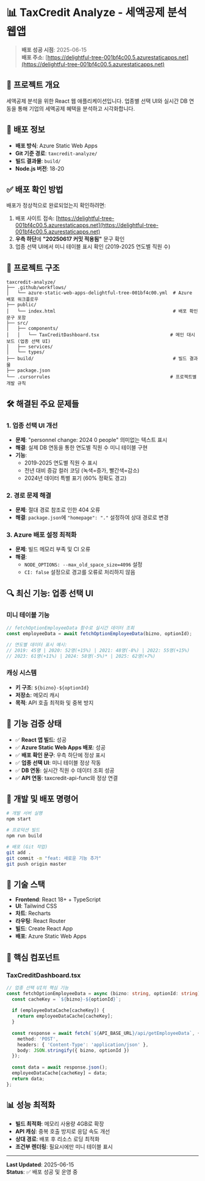 # 📊 TaxCredit Analyze - 세액공제 분석 웹앱

> **배포 성공 시점**: 2025-06-15  
> **배포 주소**: [https://delightful-tree-001bf4c00.5.azurestaticapps.net](https://delightful-tree-001bf4c00.5.azurestaticapps.net)

## 🎯 **프로젝트 개요**

세액공제 분석을 위한 React 웹 애플리케이션입니다. 업종별 선택 UI와 실시간 DB 연동을 통해 기업의 세액공제 혜택을 분석하고 시각화합니다.

## 📌 **배포 정보**

- **배포 방식**: Azure Static Web Apps
- **Git 기준 경로**: `taxcredit-analyze/`
- **빌드 결과물**: `build/`
- **Node.js 버전**: 18-20

## ✅ **배포 확인 방법**

배포가 정상적으로 완료되었는지 확인하려면:

1. 배포 사이트 접속: [https://delightful-tree-001bf4c00.5.azurestaticapps.net](https://delightful-tree-001bf4c00.5.azurestaticapps.net)
2. **우측 하단**에 **"20250617 커밋 적용됨"** 문구 확인
3. 업종 선택 UI에서 미니 테이블 표시 확인 (2019-2025 연도별 직원 수)

## 🧩 **프로젝트 구조**

```
taxcredit-analyze/
├── .github/workflows/
│   └── azure-static-web-apps-delightful-tree-001bf4c00.yml  # Azure 배포 워크플로우
├── public/
│   └── index.html                                           # 배포 확인 문구 포함
├── src/
│   ├── components/
│   │   └── TaxCreditDashboard.tsx                          # 메인 대시보드 (업종 선택 UI)
│   ├── services/
│   └── types/
├── build/                                                   # 빌드 결과물
├── package.json
└── .cursorrules                                            # 프로젝트별 개발 규칙
```

## 🛠️ **해결된 주요 문제들**

### 1. **업종 선택 UI 개선**
- **문제**: "personnel change: 2024 0 people" 의미없는 텍스트 표시
- **해결**: 실제 DB 연동을 통한 연도별 직원 수 미니 테이블 구현
- **기능**: 
  - 2019-2025 연도별 직원 수 표시
  - 전년 대비 증감 컬러 코딩 (녹색=증가, 빨간색=감소)
  - 2024년 데이터 특별 표기 (60% 정확도 경고)

### 2. **경로 문제 해결**
- **문제**: 절대 경로 참조로 인한 404 오류
- **해결**: `package.json`에 `"homepage": "."` 설정하여 상대 경로로 변경

### 3. **Azure 배포 설정 최적화**
- **문제**: 빌드 메모리 부족 및 CI 오류
- **해결**: 
  - `NODE_OPTIONS: --max_old_space_size=4096` 설정
  - `CI: false` 설정으로 경고를 오류로 처리하지 않음

## 🔍 **최신 기능: 업종 선택 UI**

### **미니 테이블 기능**
```javascript
// fetchOptionEmployeeData 함수로 실시간 데이터 조회
const employeeData = await fetchOptionEmployeeData(bizno, optionId);

// 연도별 데이터 표시 예시:
// 2019: 45명 | 2020: 52명(+15%) | 2021: 48명(-8%) | 2022: 55명(+15%) 
// 2023: 61명(+11%) | 2024: 58명(-5%)* | 2025: 62명(+7%)
```

### **캐싱 시스템**
- **키 구조**: `${bizno}-${optionId}`
- **저장소**: 메모리 캐시
- **목적**: API 호출 최적화 및 중복 방지

## 🚀 **기능 검증 상태**

- ✅ **React 앱 빌드**: 성공
- ✅ **Azure Static Web Apps 배포**: 성공  
- ✅ **배포 확인 문구**: 우측 하단에 정상 표시
- ✅ **업종 선택 UI**: 미니 테이블 정상 작동
- ✅ **DB 연동**: 실시간 직원 수 데이터 조회 성공
- ✅ **API 연동**: taxcredit-api-func와 정상 연결

## 📝 **개발 및 배포 명령어**

```bash
# 개발 서버 실행
npm start

# 프로덕션 빌드
npm run build

# 배포 (Git 작업)
git add .
git commit -m "feat: 새로운 기능 추가"
git push origin master
```

## 🔧 **기술 스택**

- **Frontend**: React 18+ + TypeScript
- **UI**: Tailwind CSS
- **차트**: Recharts
- **라우팅**: React Router
- **빌드**: Create React App
- **배포**: Azure Static Web Apps

## 🌟 **핵심 컴포넌트**

### **TaxCreditDashboard.tsx**
```typescript
// 업종 선택 UI의 핵심 기능
const fetchOptionEmployeeData = async (bizno: string, optionId: string) => {
  const cacheKey = `${bizno}-${optionId}`;
  
  if (employeeDataCache[cacheKey]) {
    return employeeDataCache[cacheKey];
  }
  
  const response = await fetch(`${API_BASE_URL}/api/getEmployeeData`, {
    method: 'POST',
    headers: { 'Content-Type': 'application/json' },
    body: JSON.stringify({ bizno, optionId })
  });
  
  const data = await response.json();
  employeeDataCache[cacheKey] = data;
  return data;
};
```

## 📊 **성능 최적화**

- **빌드 최적화**: 메모리 사용량 4GB로 확장
- **API 캐싱**: 중복 호출 방지로 응답 속도 개선
- **상대 경로**: 배포 후 리소스 로딩 최적화
- **조건부 렌더링**: 필요시에만 미니 테이블 표시

---

**Last Updated**: 2025-06-15  
**Status**: ✅ 배포 성공 및 운영 중
